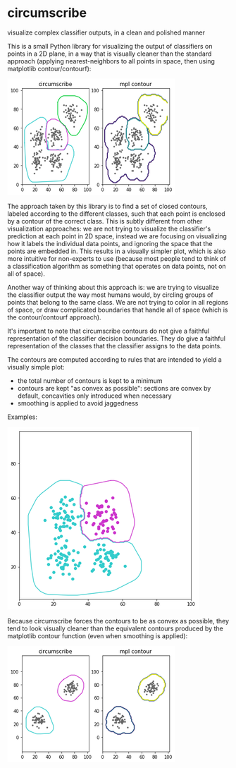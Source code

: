 # circumscribe
visualize complex classifier outputs, in a clean and polished manner

This is a small Python library for visualizing the output of classifiers on points in a 2D plane, in a way that is visually cleaner than the standard approach (applying nearest-neighbors to all points in space, then using matplotlib contour/contourf):

![circumscribe_vs_mpl_contour_03](figures/circumscribe_vs_mpl_contour_03.png?raw=true "circumscribe vs mpl contour plot")

The approach taken by this library is to find a set of closed contours, labeled according to the different classes, such that each point is enclosed by a contour of the correct class. This is subtly different from other visualization approaches: we are not trying to visualize the classifier's prediction at each point in 2D space, instead we are focusing on visualizing how it labels the individual data points, and ignoring the space that the points are embedded in. This results in a visually simpler plot, which is also more intuitive for non-experts to use (because most people tend to think of a classification algorithm as something that operates on data points, not on all of space).

Another way of thinking about this approach is: we are trying to visualize the classifier output the way most humans would, by circling groups of points that belong to the same class. We are not trying to color in all regions of space, or draw complicated boundaries that handle all of space (which is the contour/contourf approach).

It's important to note that circumscribe contours do not give a faithful representation of the classifier decision boundaries. They do give a faithful representation of the classes that the classifier assigns to the data points.

The contours are computed according to rules that are intended to yield a visually simple plot:

- the total number of contours is kept to a minimum
- contours are kept "as convex as possible": sections are convex by default, concavities only introduced when necessary
- smoothing is applied to avoid jaggedness

Examples:

![circumscribe_demo_nonconvex_01](figures/circumscribe_demo_nonconvex_01.png?raw=true "Example of slightly nonconvex contours")

Because circumscribe forces the contours to be as convex as possible, they tend to look visually cleaner than the equivalent contours produced by the matplotlib contour function (even when smoothing is applied):

![circumscribe_vs_mpl_contour_01](figures/circumscribe_vs_mpl_contour_01.png?raw=true "circumscribe vs mpl contour plot")

